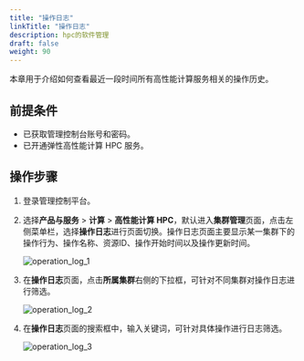 ```yaml
---
title: "操作日志"
linkTitle: "操作日志"
description: hpc的软件管理
draft: false
weight: 90
---
```


本章用于介绍如何查看最近一段时间所有高性能计算服务相关的操作历史。

## 前提条件

- 已获取管理控制台账号和密码。
- 已开通弹性高性能计算 HPC 服务。

## 操作步骤

1. 登录管理控制平台。

2. 选择**产品与服务** > **计算** > **高性能计算 HPC**，默认进入**集群管理**页面，点击左侧菜单栏，选择**操作日志**进行页面切换。操作日志页面主要显示某一集群下的操作行为、操作名称、资源ID、操作开始时间以及操作更新时间。

   ![operation_log_1](../../_images/operation_log_1.png)

3. 在**操作日志**页面，点击**所属集群**右侧的下拉框，可针对不同集群对操作日志进行筛选。

   ![operation_log_2](../../_images/operation_log_2.png)

4. 在**操作日志**页面的搜索框中，输入关键词，可针对具体操作进行日志筛选。

   ![operation_log_3](../../_images/operation_log_3.png)




